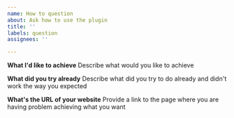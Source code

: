 ```yaml
---
name: How to question
about: Ask how to use the plugin
title: ''
labels: question
assignees: ''

---
```


**What I'd like to achieve**
Describe what would you like to achieve

**What did you try already**
Describe what did you try to do already and didn't work the way you expected

**What's the URL of your website**
Provide a link to the page where you are having problem achieving what you want
